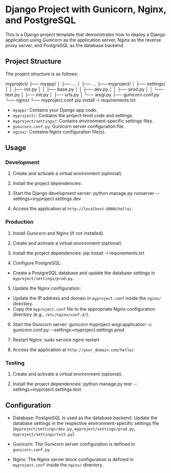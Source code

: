 # Django Project with Gunicorn, Nginx, and PostgreSQL

This is a Django project template that demonstrates how to deploy a Django application using Gunicorn as the application server, Nginx as the reverse proxy server, and PostgreSQL as the database backend.

## Project Structure

The project structure is as follows:

myproject/
├── myapp/
│ ├── ...
│ ├── ...
├── myproject/
│ ├── settings/
│ │ ├── init.py
│ │ ├── base.py
│ │ ├── dev.py
│ │ ├── prod.py
│ │ └── test.py
│ ├── init.py
│ ├── urls.py
│ └── wsgi.py
├── gunicorn.conf.py
└── nginx/
└── myproject.conf
pip install -r requirements.txt
- `myapp/`: Contains your Django app code.
- `myproject/`: Contains the project-level code and settings.
- `myproject/settings/`: Contains environment-specific settings files.
- `gunicorn.conf.py`: Gunicorn server configuration file.
- `nginx/`: Contains Nginx configuration file(s).

## Usage

### Development

1. Create and activate a virtual environment (optional).

2. Install the project dependencies:

3. Start the Django development server:
python manage.py runserver --settings=myproject.settings.dev

4. Access the application at `http://localhost:8000/hello/`.

### Production

1. Install Gunicorn and Nginx (if not installed).

2. Create and activate a virtual environment (optional).

3. Install the project dependencies:
pip install -r requirements.txt

4. Configure PostgreSQL:
- Create a PostgreSQL database and update the database settings in `myproject/settings/prod.py`.

5. Update the Nginx configuration:
- Update the IP address and domain in `myproject.conf` inside the `nginx/` directory.
- Copy the `myproject.conf` file to the appropriate Nginx configuration directory (e.g., `/etc/nginx/conf.d/`).

6. Start the Gunicorn server:
gunicorn myproject.wsgi:application -c gunicorn.conf.py --settings=myproject.settings.prod

7. Restart Nginx:
sudo service nginx restart

8. Access the application at `http://your_domain.com/hello/`.

### Testing

1. Create and activate a virtual environment (optional).

2. Install the project dependencies:
python manage.py test --settings=myproject.settings.test

## Configuration

- Database: PostgreSQL is used as the database backend. Update the database settings in the respective environment-specific settings file (`myproject/settings/dev.py`, `myproject/settings/prod.py`, `myproject/settings/test.py`).

- Gunicorn: The Gunicorn server configuration is defined in `gunicorn.conf.py`.

- Nginx: The Nginx server block configuration is defined in `myproject.conf` inside the `nginx/` directory.




